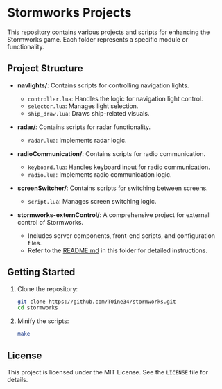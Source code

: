 # Stormworks Projects

This repository contains various projects and scripts for enhancing the Stormworks game. Each folder represents a specific module or functionality.

## Project Structure

- **navlights/**: Contains scripts for controlling navigation lights.
  - `controller.lua`: Handles the logic for navigation light control.
  - `selector.lua`: Manages light selection.
  - `ship_draw.lua`: Draws ship-related visuals.

- **radar/**: Contains scripts for radar functionality.
  - `radar.lua`: Implements radar logic.

- **radioCommunication/**: Contains scripts for radio communication.
  - `keyboard.lua`: Handles keyboard input for radio communication.
  - `radio.lua`: Implements radio communication logic.

- **screenSwitcher/**: Contains scripts for switching between screens.
  - `script.lua`: Manages screen switching logic.

- **stormworks-externControl/**: A comprehensive project for external control of Stormworks.
  - Includes server components, front-end scripts, and configuration files.
  - Refer to the [README.md](stormworks-externControl/README.md) in this folder for detailed instructions.

## Getting Started

1. Clone the repository:
    ```sh
    git clone https://github.com/T0ine34/stormworks.git
    cd stormworks
    ```

2. Minify the scripts:
    ```sh
    make
    ```

## License

This project is licensed under the MIT License. See the `LICENSE` file for details.